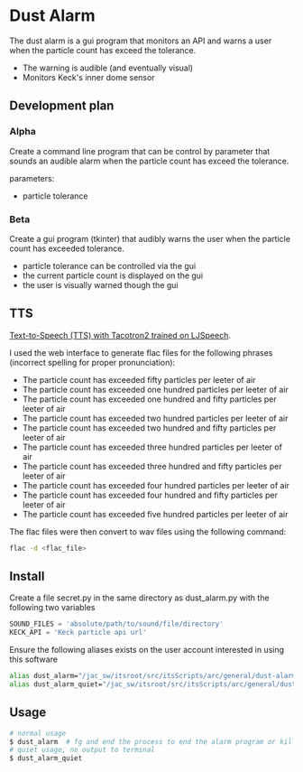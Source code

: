 # Dust Alarm

The dust alarm is a gui program that monitors an API and warns a user when the particle count has exceed the tolerance.

 - The warning is audible (and eventually visual)
 - Monitors Keck's inner dome sensor

## Development plan

### Alpha

Create a command line program that can be control by parameter that sounds an audible alarm when the particle count has exceed the tolerance.

parameters:

- particle tolerance

### Beta

Create a gui program (tkinter) that audibly warns the user when the particle count has exceeded tolerance.

- particle tolerance can be controlled via the gui 
- the current particle count is displayed on the gui
- the user is visually warned though the gui

## TTS

[Text-to-Speech (TTS) with Tacotron2 trained on LJSpeech](https://huggingface.co/speechbrain/tts-tacotron2-ljspeech?text=The+particle+count+has+exceeded+fifty+particles+per+leeter+of+air). 

I used the web interface to generate flac files for the following phrases (incorrect spelling for proper pronunciation):

- The particle count has exceeded fifty particles per leeter of air
- The particle count has exceeded one hundred particles per leeter of air
- The particle count has exceeded one hundred and fifty particles per leeter of air
- The particle count has exceeded two hundred particles per leeter of air
- The particle count has exceeded two hundred and fifty particles per leeter of air
- The particle count has exceeded three hundred particles per leeter of air
- The particle count has exceeded three hundred and fifty particles per leeter of air
- The particle count has exceeded four hundred particles per leeter of air
- The particle count has exceeded four hundred and fifty particles per leeter of air
- The particle count has exceeded five hundred particles per leeter of air

The flac files were then convert to wav files using the following command:

```bash
flac -d <flac_file>
```

## Install

Create a file secret.py in the same directory as dust_alarm.py with the following two variables

```python
SOUND_FILES = 'absolute/path/to/sound/file/directory'
KECK_API = 'Keck particle api url'
```

Ensure the following aliases exists on the user account interested in using this software

```bash
alias dust_alarm="/jac_sw/itsroot/src/itsScripts/arc/general/dust-alarm/dust_alarm.py &"
alias dust_alarm_quiet="/jac_sw/itsroot/src/itsScripts/arc/general/dust-alarm/dust_alarm.py --quiet &"
```

## Usage

```bash
# normal usage
$ dust_alarm  # fg and end the process to end the alarm program or kill the whole terminal.
# quiet usage, no output to terminal
$ dust_alarm_quiet
```
